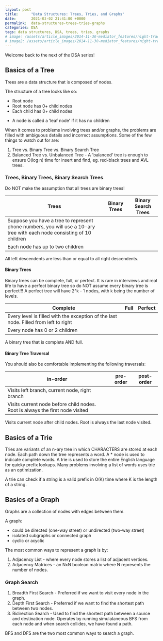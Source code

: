 ```yaml
---
layout: post
title:      "Data Structures: Trees, Tries, and Graphs"
date:       2021-03-02 21:41:00 +0000
permalink:  data-structures-trees-tries-graphs
categories: DSA
tags: data structures, DSA, trees, tries, graphs
# image: /assets/article_images/2014-11-30-mediator_features/night-track.JPG
# image2: /assets/article_images/2014-11-30-mediator_features/night-track-mobile.JPG
---
```


Welcome back to the next of the DSA series! 

## Basics of a Tree

Trees are a data structure that is composed of nodes.

The structure of a tree looks like so:
- Root node
- Root node has 0+ child nodes
- Each child has 0+ child nodes
* A node is called a 'leaf node' if it has no children

When it comes to problems involving trees and/or graphs, the problems are filled with ambiguous details and incorrect assumptions. Some of the few things to watch out for are:
1. Tree vs. Binary Tree vs. Binary Search Tree
2. Balanced Tree vs. Unbalanced Tree - A 'balanced' tree is enough to ensure O(log n) time for insert and find, eg. red-black trees and AVL trees.

### Trees, Binary Trees, Binary Search Trees

Do NOT make the assumption that all trees are binary trees!

Trees | Binary Trees | Binary Search Trees
|----------|----------|----------|
Suppose you have a tree to represent phone numbers, you will use a 10-ary tree with each node consisting of 10 children | 
Each node has up to two children | 
All left descendents are less than or equal to all right descendents.

#### Binary Trees

Binary trees can be complete, full, or perfect. It is rare in interviews and real life to have a perfect binary tree so do NOT assume every binary tree is perfect!!! A perfect tree will have 2^k - 1 nodes, with k being the number of levels.

Complete | Full | Perfect
|----------|----------|----------|
Every level is filled with the exception of the last node. Filled from left to right | 
Every node has 0 or 2 children | 
A binary tree that is complete AND full. 

#### Binary Tree Traversal

You should also be comfortable implementing the following traversals:

in-order | pre-order | post-order
|----------|----------|----------|
Visits left branch, current node, right branch |
Visits current node before child nodes. Root is always the first node visited |
Visits current node after child nodes. Root is always the last node visited.


## Basics of a Trie

Tries are variants of an n-ary tree in which CHARACTERS are stored at each node. Each path down the tree represents a word. A * node is used to indicate complete words. A trie is used to store the entire English language for quicky prefix lookups. Many problems involving a list of words uses trie as an optimization.

A trie can check if a string is a valid prefix in O(K) time where K is the length of a string.

## Basics of a Graph

Graphs are a collection of nodes with edges between them.

A graph:
- could be directed (one-way street) or undirected (two-way street)
- isolated subgraphs or connected graph
- cyclic or acyclic

The most common ways to represent a graph is by:

1. Adjacency List - where every node stores a list of adjacent vertices.
2. Adjacency Matrices - an NxN boolean matrix where N represents the number of nodes.

### Graph Search
1. Breadth First Search - Preferred if we want to visit every node in the graph.
2. Depth First Search - Preferred if we want to find the shortest path between two nodes.
3. Bidirection Search - Used to find the shortest path between a source and destination node. Operates by running simulataneous BFS from each node and when search collides, we have found a path.

BFS and DFS are the two most common ways to search a graph.